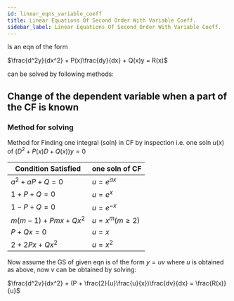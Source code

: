 ```yaml
---
id: linear_eqns_variable_coeff
title: Linear Equations Of Second Order With Variable Coeff.
sidebar_label: Linear Equations Of Second Order With Variable Coeff.
---
```


Is an eqn of the form

$\frac{d^2y}{dx^2} + P(x)\frac{dy}{dx} + Q(x)y = R(x)$

can be solved by following methods:

## Change of the dependent variable when a part of the CF is known

### Method for solving

Method for Finding one integral (soln) in CF by inspection
i.e. one soln $u(x)$ of $(D^2 + P(x)D + Q(x))y = 0$

| Condition Satisfied     | one soln of CF       |
| ----------------------- | -------------------- |
| $a^2 + aP + Q = 0$      | $u = e^{ax}$         |
| $1 + P + Q = 0$         | $u = e^x$            |
| $1 - P + Q = 0$         | $u = e^{-x}$         |
| $m(m - 1) + Pmx + Qx^2$ | $u = x^m (m \geq 2)$ |
| $P + Qx = 0$            | $u = x$              |
| $2 + 2Px + Qx^2$        | $u = x^2$            |

Now assume the GS of given eqn is of the form $y = uv$ where $u$ is obtained as above, now $v$ can be obtained by solving:

$\frac{d^2v}{dx^2} + (P + \frac{2}{u}\frac{u}{x})\frac{dv}{dx} = \frac{R(x)}{u}$
